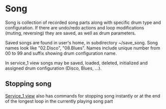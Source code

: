 # Song

Song is collection of recorded song parts along with specific drum type and configuration. If there are undo/redo
actions and loop modifications (muting, reversing) they are saved, as well as drum parameters.

Saved songs are found in user's home, in subdirectory ~/save_song. Song names look like "02.Disco", "08.Blues". Names
include unique number from 00 to 99 and suffix showing drum configuration name.

In service_1 view songs may be saved, loaded, deleted, initialized and assigned drum configuration (Disco, Blues, ...).


## Stopping song

[Service_1 view](../config/menu/song.ini) also has commands for stopping song instantly or at the end of the longest
loop in the currently playing song part  


